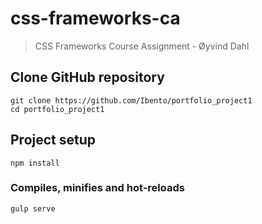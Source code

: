 # css-frameworks-ca 

> CSS Frameworks Course Assignment - Øyvind Dahl

## Clone GitHub repository
```
git clone https://github.com/Ibento/portfolio_project1
cd portfolio_project1
```
## Project setup
```
npm install
```

### Compiles, minifies and hot-reloads
```
gulp serve
```
